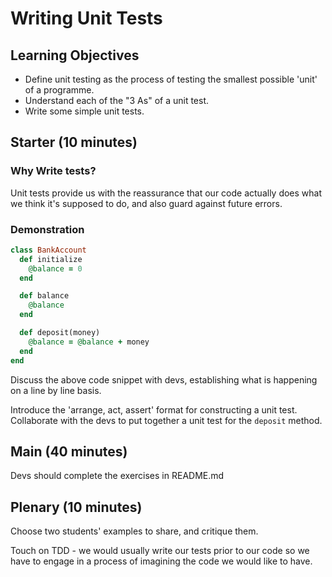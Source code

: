# Writing Unit Tests

## Learning Objectives

- Define unit testing as the process of testing the smallest possible 'unit' of a programme.
- Understand each of the "3 As" of a unit test.
- Write some simple unit tests.

## Starter (10 minutes)

### Why Write tests?

Unit tests provide us with the reassurance that our code actually does what we think it's supposed to do, and also guard against future errors.

### Demonstration

```ruby
class BankAccount
  def initialize
    @balance = 0
  end

  def balance
    @balance
  end

  def deposit(money)
    @balance = @balance + money
  end
end
```

Discuss the above code snippet with devs, establishing what is happening on a line by line basis.

Introduce the 'arrange, act, assert' format for constructing a unit test. Collaborate with the devs to put together a unit test for the `deposit` method.

## Main (40 minutes)

Devs should complete the exercises in README.md

## Plenary (10 minutes)

Choose two students' examples to share, and critique them.

Touch on TDD - we would usually write our tests prior to our code so we have to engage in a process of imagining the code we would like to have.
